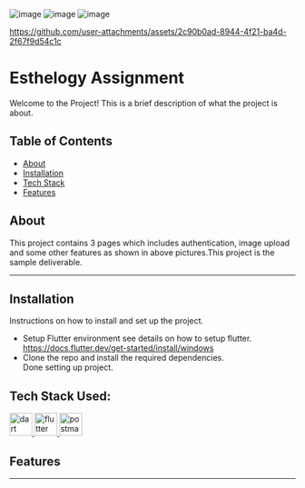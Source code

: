 ![image](https://github.com/user-attachments/assets/c5c9ccee-b0e1-4d93-b4f0-320b67074fe1)
![image](https://github.com/user-attachments/assets/d1063717-eb73-4021-a963-fc8749bf163d)
![image](https://github.com/user-attachments/assets/4d79779a-a9ea-4042-ab4b-28fa3f671e16)


https://github.com/user-attachments/assets/2c90b0ad-8944-4f21-ba4d-2f67f9d54c1c


<!DOCTYPE html>
<html lang="en">
<body>


  <h1>Esthelogy Assignment</h1>
  <p>
    Welcome to the Project! This is a brief description of what the project is about.
  </p>

  <h2>Table of Contents</h2>
  
  <ul>
    <li><a href="#about">About</a></li>
    <li><a href="#installation">Installation</a></li>
    <li><a href="#techstack">Tech Stack</a></li>
    <li><a href="#features">Features</a></li>
  </ul>
  
  <h2 id="about">About</h2>
  <p>
    This project contains 3 pages which includes authentication, image upload and some other features as shown in above pictures.This project is the sample deliverable.
  </p>
  <hr>
  <h2 id="installation">Installation</h2>
  <p>
    Instructions on how to install and set up the project.<br>
    <ul>
    <li>Setup Flutter environment see details on how to setup flutter. <a href="https://docs.flutter.dev/get-started/install/windows">https://docs.flutter.dev/get-started/install/windows</a><br></li>
    <li>Clone the repo and install the required dependencies.</li>
    Done setting up project.
    </ul>
  </p>

  <h2 align="left" id="techstack">Tech Stack Used:</h3>
  <p align="left">
    <p align="left"> <a href="https://dart.dev" target="_blank" rel="noreferrer"> <img src="https://www.vectorlogo.zone/logos/dartlang/dartlang-icon.svg" alt="dart" width="40" height="40"/> </a> 
      <a href="https://flutter.dev" target="_blank" rel="noreferrer"> <img src="https://www.vectorlogo.zone/logos/flutterio/flutterio-icon.svg" alt="flutter" width="40" height="40"/> </a> 
      <a href="https://postman.com" target="_blank" rel="noreferrer"> <img src="https://www.vectorlogo.zone/logos/getpostman/getpostman-icon.svg" alt="postman" width="40" height="40"/> </a> </p>
  </p>
  
  <h2 id="features">Features</h2>
  <p>
    
  </p>
  <hr>
  
</body>


</html>
